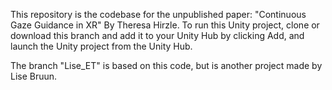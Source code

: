 This repository is the codebase for the unpublished paper: "Continuous Gaze Guidance in XR" By Theresa Hirzle.
To run this Unity project, clone or download this branch and add it to your Unity Hub by clicking Add, and launch the Unity project from the Unity Hub.

The branch "Lise_ET" is based on this code, but is another project made by Lise Bruun. 
